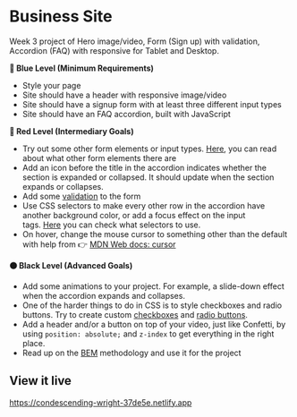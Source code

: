 # Business Site
Week 3 project of Hero image/video, Form (Sign up) with validation, Accordion (FAQ) with responsive for Tablet and Desktop.

**🔵  Blue Level (Minimum Requirements)**

- Style your page
- Site should have a header with responsive image/video
- Site should have a signup form with at least three different input types
- Site should have an FAQ accordion, built with JavaScript

**🔴  Red Level (Intermediary Goals)**

- Try out some other form elements or input types. [Here](https://www.w3schools.com/html/html_form_elements.asp), you can read about what other form elements there are
- Add an icon before the title in the accordion indicates whether the section is expanded or collapsed. It should update when the section expands or collapses.
- Add some [validation](https://technigo.wistia.com/medias/bvq814g0bk) to the form
- Use CSS selectors to make every other row in the accordion have another background color, or add a focus effect on the input tags. [Here](https://www.w3schools.com/cssref/css_selectors.asp) you can check what selectors to use.
- On hover, change the mouse cursor to something other than the default with help from 👉 [MDN Web docs: cursor](https://developer.mozilla.org/en-US/docs/Web/CSS/cursor)

**⚫  Black Level (Advanced Goals)**

- Add some animations to your project. For example, a slide-down effect when the accordion expands and collapses.
- One of the harder things to do in CSS is to style checkboxes and radio buttons. Try to create custom [checkboxes](https://www.notion.so/Create-and-style-checkboxes-77dfbec5fa8346978f02db9934f447e8) and [radio buttons](https://www.notion.so/Create-and-style-radio-buttons-0739d9f6b7824c748f78f20e231bdb14).
- Add a header and/or a button on top of your video, just like Confetti, by using `position: absolute;` and `z-index` to get everything in the right place.
- Read up on the [BEM](http://getbem.com/introduction/) methodology and use it for the project

## View it live

https://condescending-wright-37de5e.netlify.app
